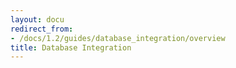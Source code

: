 ```yaml
---
layout: docu
redirect_from:
- /docs/1.2/guides/database_integration/overview
title: Database Integration
---
```

